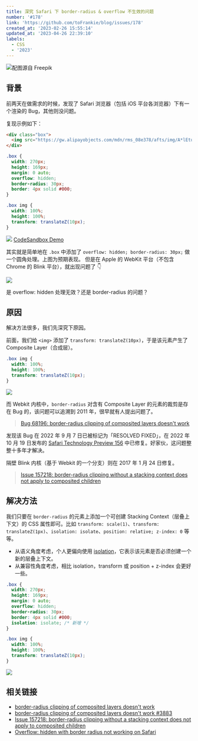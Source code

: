 ```yaml
---
title: 深究 Safari 下 border-radius & overflow 不生效的问题
number: '#178'
link: 'https://github.com/toFrankie/blog/issues/178'
created_at: '2023-02-26 15:55:14'
updated_at: '2023-04-26 22:39:10'
labels:
  - CSS
  - '2023'
---
```

![配图源自 Freepik](https://upload-images.jianshu.io/upload_images/5128488-696ca255e5121991.jpg?imageMogr2/auto-orient/strip%7CimageView2/2/w/1240)


## 背景

前两天在做需求的时候，发现了 Safari 浏览器（包括 iOS 平台各浏览器）下有一个渲染的 Bug，其他则没问题。

复现示例如下：

```html
<div class="box">
  <img src="https://gw.alipayobjects.com/mdn/rms_08e378/afts/img/A*lEtuTZi2GvIAAAAAAAAAAABkARQnAQ" alt="picture" />
</div>
```

```css
.box {
  width: 270px;
  height: 169px;
  margin: 0 auto;
  overflow: hidden;
  border-radius: 30px;
  border: 4px solid #000;
}

.box img {
  width: 100%;
  height: 100%;
  transform: translateZ(10px);
}
```

![](https://upload-images.jianshu.io/upload_images/5128488-50a4e637c93bb388.png?imageMogr2/auto-orient/strip%7CimageView2/2/w/1240)
[CodeSandbox Demo](https://codesandbox.io/s/overflow-hidden-border-radius-bu-sheng-xiao-demo-qesus8?file=/index.html)

其实就是简单地在 `.box` 中添加了 `overflow: hidden; border-radius: 30px;` 做一个圆角处理。上图为预期表现。
但是在 Apple 的 WebKit 平台（不包含 Chrome 的 Blink 平台），就出现问题了 👇

![](https://upload-images.jianshu.io/upload_images/5128488-eb0e59ac87220290.png?imageMogr2/auto-orient/strip%7CimageView2/2/w/1240)

是 overflow: hidden 处理无效？还是 border-radius 的问题？

## 原因

解决方法很多，我们先深究下原因。

前面，我们给 `<img>` 添加了 `transform: translateZ(10px)`，于是该元素产生了 Composite Layer（合成层）。

```css
.box img {
  width: 100%;
  height: 100%;
  transform: translateZ(10px);
}
```

![](https://upload-images.jianshu.io/upload_images/5128488-5682227f829b3855.png?imageMogr2/auto-orient/strip%7CimageView2/2/w/1240)

而 Webkit 内核中，`border-radius` 对含有 Composite Layer 的元素的裁剪是存在 Bug 的，该问题可以追溯到 2011 年，很早就有人提出问题了。

> [Bug 68196: border-radius clipping of composited layers doesn't work](https://bugs.webkit.org/show_bug.cgi?id=68196)

发现该 Bug 在 2022 年 9 月 7 日已被标记为「RESOLVED FIXED」，在 2022 年 10 月 19 日发布的 [Safari Technology Preview 156](https://webkit.org/blog/13394/release-notes-for-safari-technology-preview-156/) 中已修复。好家伙，这问题整整十多年才解决。

隔壁 Blink 内核（基于 Webkit 的一个分支）则在 2017 年 1 月 24 日修复。

> [Issue 157218: border-radius clipping without a stacking context does not apply to composited children](https://bugs.chromium.org/p/chromium/issues/detail?id=157218)


## 解决方法

我们只要在 `border-radius` 的元素上添加一个可创建 Stacking Context（层叠上下文）的 CSS 属性即可。比如 `transform: scale(1)`、`transform: translateZ(1px)`、`isolation: isolate`、`position: relative; z-index: 0` 等等。

* 从语义角度考虑，个人更偏向使用 [isolation](https://developer.mozilla.org/zh-CN/docs/Web/CSS/isolation)，它表示该元素是否必须创建一个新的层叠上下文。
* 从兼容性角度考虑，相比 isolation，transform 或 position + z-index 会更好一些。

```css
.box {
  width: 270px;
  height: 169px;
  margin: 0 auto;
  overflow: hidden;
  border-radius: 30px;
  border: 4px solid #000;
  isolation: isolate; /* 新增 */
}

.box img {
  width: 100%;
  height: 100%;
  transform: translateZ(10px);
}
```

![](https://upload-images.jianshu.io/upload_images/5128488-09e96a5fbf95ba9f.png?imageMogr2/auto-orient/strip%7CimageView2/2/w/1240)



## 相关链接

* [border-radius clipping of composited layers doesn't work](https://bugs.webkit.org/show_bug.cgi?id=68196)
* [border-radius clipping of composited layers doesn't work #3883](https://github.com/WebKit/WebKit/pull/3883)
* [Issue 157218: border-radius clipping without a stacking context does not apply to composited children](https://bugs.chromium.org/p/chromium/issues/detail?id=157218)
* [Overflow: hidden with border radius not working on Safari](https://stackoverflow.com/questions/49066011/overflow-hidden-with-border-radius-not-working-on-safari)

